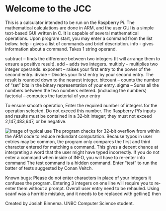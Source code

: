 # Welcome to the JCC

This is a calculator intended to be run on the Raspberry Pi. The mathematical calculations are done in ARM, and the user GUI is a simple text-based GUI written in C. It is capable of several mathematical operations.
Upon program start, you may enter a command from the list below. 
help 		- gives a list of commands and brief description. 
info		- gives information about a command. Takes 1 string operand.

subtract 	– finds the difference between two integers (It will arrange them to ensure a positive result). 
add 		– adds two integers.
multiply	– multiplies two integer operands. 
exponent	– raises your first entry to the power of the second entry.
divide 		– Divides your first entry by your second entry. The result is rounded down to the nearest integer. 
bitcount	– counts the number of “set” bits in the binary representation of your entry.
sigma 		– Sums all the numbers between the two numbers entered. (including the numbers)
factorial 	– computes the factorial of your entry


To ensure smooth operation, Enter the required number of integers for the operation selected. Do not exceed this number.
The Raspberry Pi’s inputs and results must be contained in a 32-bit integer; they must not exceed 2,147,483,647, or be negative. 

![Image of typical use]( https://i.ibb.co/6YdKdfw/JCC-operation.png)
The program checks for 32-bit overflow from within the ARM code to reduce redundant computation. 
Because typos in user entries may be common, the program only compares the first and third character entered for matching a command. This gives a decent chance at interpreting a word that the user might have typed incorrectly.
If you do not enter a command when inside of INFO, you will have to re-enter info command
The test command is a hidden command. Enter “test” to run the batter of tests suggested by Conan Veitch.

Known bugs:
Please do not enter characters in place of your integers it confuses the program. 
Entering 3 integers on one line will require you to re-enter them without a prompt.
Overall user entry need to be rehauled. Using scanf was a horrible mistake, and it needs to be replaced with getline() then 

Created by Josiah Binnema. UNBC Computer Science student. 



